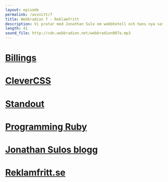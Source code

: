 ```yaml
---
layout: episode
permalink: /avsnitt/7
title: Webbradion 7 - Reklamfritt
description: Vi pratar med Jonathan Sulo om webbhotell och hans nya satsning Reklamfritt.se samt svarar på en lyssnarfråga om hur man kommer igång med Ruby on Rails.
length: 41
sound_file: http://cdn.webbradion.net/webbradion007a.mp3
---
```


# [Billings](http://www.billingsapp.com/)
# [CleverCSS](http://sandbox.pocoo.org/clevercss/)
# [Standout](http://www.standout.se/)
# [Programming Ruby](http://www.rubycentral.com/book/)
# [Jonathan Sulos blogg](http://www.sulo.se/)
# [Reklamfritt.se](http://www.reklamfritt.se/)

